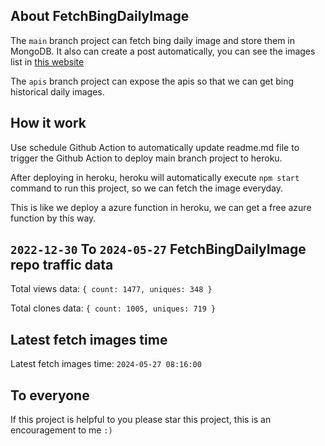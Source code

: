 ## About FetchBingDailyImage

The `main` branch project can fetch bing daily image and store them in MongoDB.
It also can create a post automatically, you can see the images list in [this website](https://oursalbum.netlify.app)

The `apis` branch project can expose the apis so that we can get bing historical daily images.

## How it work

Use schedule Github Action to automatically update readme.md file to trigger the Github Action to deploy main branch project to heroku.

After deploying in heroku, heroku will automatically execute `npm start` command to run this project, so we can fetch the image everyday.

This is like we deploy a azure function in heroku, we can get a free azure function by this way.

## `2022-12-30` To `2024-05-27` FetchBingDailyImage repo traffic data

Total views data: `{ count: 1477, uniques: 348 }`

Total clones data: `{ count: 1005, uniques: 719 }`

## Latest fetch images time

Latest fetch images time: `2024-05-27 08:16:00`

## To everyone

If this project is helpful to you please star this project, this is an encouragement to me `:)`



